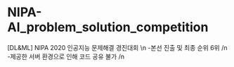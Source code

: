 # NIPA-AI_problem_solution_competition
[DL&amp;ML] NIPA 2020 인공지능 문제해결 경진대회 \n
-본선 진출 및 최종 순위 6위 /n
-제공한 서버 환경으로 인해 코드 공유 불가 /n

